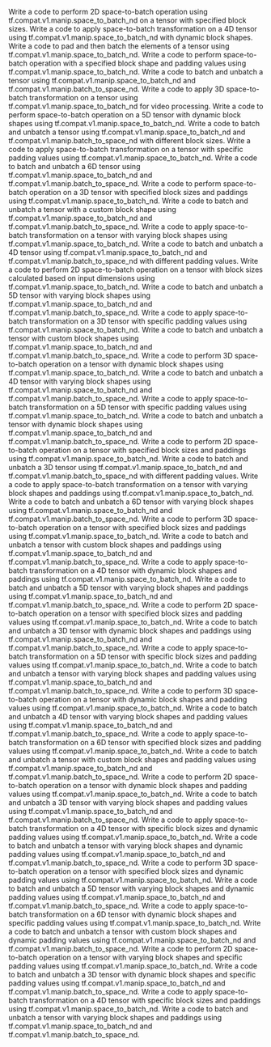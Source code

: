 Write a code to perform 2D space-to-batch operation using tf.compat.v1.manip.space_to_batch_nd on a tensor with specified block sizes.
Write a code to apply space-to-batch transformation on a 4D tensor using tf.compat.v1.manip.space_to_batch_nd with dynamic block shapes.
Write a code to pad and then batch the elements of a tensor using tf.compat.v1.manip.space_to_batch_nd.
Write a code to perform space-to-batch operation with a specified block shape and padding values using tf.compat.v1.manip.space_to_batch_nd.
Write a code to batch and unbatch a tensor using tf.compat.v1.manip.space_to_batch_nd and tf.compat.v1.manip.batch_to_space_nd.
Write a code to apply 3D space-to-batch transformation on a tensor using tf.compat.v1.manip.space_to_batch_nd for video processing.
Write a code to perform space-to-batch operation on a 5D tensor with dynamic block shapes using tf.compat.v1.manip.space_to_batch_nd.
Write a code to batch and unbatch a tensor using tf.compat.v1.manip.space_to_batch_nd and tf.compat.v1.manip.batch_to_space_nd with different block sizes.
Write a code to apply space-to-batch transformation on a tensor with specific padding values using tf.compat.v1.manip.space_to_batch_nd.
Write a code to batch and unbatch a 6D tensor using tf.compat.v1.manip.space_to_batch_nd and tf.compat.v1.manip.batch_to_space_nd.
Write a code to perform space-to-batch operation on a 3D tensor with specified block sizes and paddings using tf.compat.v1.manip.space_to_batch_nd.
Write a code to batch and unbatch a tensor with a custom block shape using tf.compat.v1.manip.space_to_batch_nd and tf.compat.v1.manip.batch_to_space_nd.
Write a code to apply space-to-batch transformation on a tensor with varying block shapes using tf.compat.v1.manip.space_to_batch_nd.
Write a code to batch and unbatch a 4D tensor using tf.compat.v1.manip.space_to_batch_nd and tf.compat.v1.manip.batch_to_space_nd with different padding values.
Write a code to perform 2D space-to-batch operation on a tensor with block sizes calculated based on input dimensions using tf.compat.v1.manip.space_to_batch_nd.
Write a code to batch and unbatch a 5D tensor with varying block shapes using tf.compat.v1.manip.space_to_batch_nd and tf.compat.v1.manip.batch_to_space_nd.
Write a code to apply space-to-batch transformation on a 3D tensor with specific padding values using tf.compat.v1.manip.space_to_batch_nd.
Write a code to batch and unbatch a tensor with custom block shapes using tf.compat.v1.manip.space_to_batch_nd and tf.compat.v1.manip.batch_to_space_nd.
Write a code to perform 3D space-to-batch operation on a tensor with dynamic block shapes using tf.compat.v1.manip.space_to_batch_nd.
Write a code to batch and unbatch a 4D tensor with varying block shapes using tf.compat.v1.manip.space_to_batch_nd and tf.compat.v1.manip.batch_to_space_nd.
Write a code to apply space-to-batch transformation on a 5D tensor with specific padding values using tf.compat.v1.manip.space_to_batch_nd.
Write a code to batch and unbatch a tensor with dynamic block shapes using tf.compat.v1.manip.space_to_batch_nd and tf.compat.v1.manip.batch_to_space_nd.
Write a code to perform 2D space-to-batch operation on a tensor with specified block sizes and paddings using tf.compat.v1.manip.space_to_batch_nd.
Write a code to batch and unbatch a 3D tensor using tf.compat.v1.manip.space_to_batch_nd and tf.compat.v1.manip.batch_to_space_nd with different padding values.
Write a code to apply space-to-batch transformation on a tensor with varying block shapes and paddings using tf.compat.v1.manip.space_to_batch_nd.
Write a code to batch and unbatch a 6D tensor with varying block shapes using tf.compat.v1.manip.space_to_batch_nd and tf.compat.v1.manip.batch_to_space_nd.
Write a code to perform 3D space-to-batch operation on a tensor with specified block sizes and paddings using tf.compat.v1.manip.space_to_batch_nd.
Write a code to batch and unbatch a tensor with custom block shapes and paddings using tf.compat.v1.manip.space_to_batch_nd and tf.compat.v1.manip.batch_to_space_nd.
Write a code to apply space-to-batch transformation on a 4D tensor with dynamic block shapes and paddings using tf.compat.v1.manip.space_to_batch_nd.
Write a code to batch and unbatch a 5D tensor with varying block shapes and paddings using tf.compat.v1.manip.space_to_batch_nd and tf.compat.v1.manip.batch_to_space_nd.
Write a code to perform 2D space-to-batch operation on a tensor with specified block sizes and padding values using tf.compat.v1.manip.space_to_batch_nd.
Write a code to batch and unbatch a 3D tensor with dynamic block shapes and paddings using tf.compat.v1.manip.space_to_batch_nd and tf.compat.v1.manip.batch_to_space_nd.
Write a code to apply space-to-batch transformation on a 5D tensor with specific block sizes and padding values using tf.compat.v1.manip.space_to_batch_nd.
Write a code to batch and unbatch a tensor with varying block shapes and padding values using tf.compat.v1.manip.space_to_batch_nd and tf.compat.v1.manip.batch_to_space_nd.
Write a code to perform 3D space-to-batch operation on a tensor with dynamic block shapes and padding values using tf.compat.v1.manip.space_to_batch_nd.
Write a code to batch and unbatch a 4D tensor with varying block shapes and padding values using tf.compat.v1.manip.space_to_batch_nd and tf.compat.v1.manip.batch_to_space_nd.
Write a code to apply space-to-batch transformation on a 6D tensor with specified block sizes and padding values using tf.compat.v1.manip.space_to_batch_nd.
Write a code to batch and unbatch a tensor with custom block shapes and padding values using tf.compat.v1.manip.space_to_batch_nd and tf.compat.v1.manip.batch_to_space_nd.
Write a code to perform 2D space-to-batch operation on a tensor with dynamic block shapes and padding values using tf.compat.v1.manip.space_to_batch_nd.
Write a code to batch and unbatch a 3D tensor with varying block shapes and padding values using tf.compat.v1.manip.space_to_batch_nd and tf.compat.v1.manip.batch_to_space_nd.
Write a code to apply space-to-batch transformation on a 4D tensor with specific block sizes and dynamic padding values using tf.compat.v1.manip.space_to_batch_nd.
Write a code to batch and unbatch a tensor with varying block shapes and dynamic padding values using tf.compat.v1.manip.space_to_batch_nd and tf.compat.v1.manip.batch_to_space_nd.
Write a code to perform 3D space-to-batch operation on a tensor with specified block sizes and dynamic padding values using tf.compat.v1.manip.space_to_batch_nd.
Write a code to batch and unbatch a 5D tensor with varying block shapes and dynamic padding values using tf.compat.v1.manip.space_to_batch_nd and tf.compat.v1.manip.batch_to_space_nd.
Write a code to apply space-to-batch transformation on a 6D tensor with dynamic block shapes and specific padding values using tf.compat.v1.manip.space_to_batch_nd.
Write a code to batch and unbatch a tensor with custom block shapes and dynamic padding values using tf.compat.v1.manip.space_to_batch_nd and tf.compat.v1.manip.batch_to_space_nd.
Write a code to perform 2D space-to-batch operation on a tensor with varying block shapes and specific padding values using tf.compat.v1.manip.space_to_batch_nd.
Write a code to batch and unbatch a 3D tensor with dynamic block shapes and specific padding values using tf.compat.v1.manip.space_to_batch_nd and tf.compat.v1.manip.batch_to_space_nd.
Write a code to apply space-to-batch transformation on a 4D tensor with specific block sizes and paddings using tf.compat.v1.manip.space_to_batch_nd.
Write a code to batch and unbatch a tensor with varying block shapes and paddings using tf.compat.v1.manip.space_to_batch_nd and tf.compat.v1.manip.batch_to_space_nd.